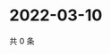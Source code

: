 # 2022-03-10

共 0 条

<!-- BEGIN WEIBO -->
<!-- 最后更新时间 Thu Mar 10 2022 01:11:45 GMT+0800 (China Standard Time) -->

<!-- END WEIBO -->
